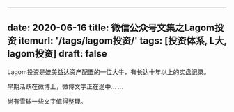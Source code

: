 
---
date: 2020-06-16
title:  微信公众号文集之Lagom投资
itemurl: '/tags/lagom投资/'
tags: [投资体系, L大, lagom投资]
draft: false
---

Lagom投资是媲美益达资产配置的一位大牛，有长达十年以上的实盘记录。

早期活跃在微博上，微博文字正在途中... ...

尚有雪球一些文字值得整理。
